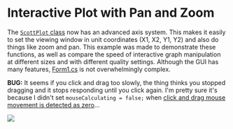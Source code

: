 # Interactive Plot with Pan and Zoom
The [`ScottPlot` class](swharden_demo/ScottPlot.cs) now has an advanced axis system. This makes it easily to set the viewing window in unit coordinates (X1, X2, Y1, Y2) and also do things like zoom and pan. This example was made to demonstrate these functions, as well as compare the speed of interactive graph manipulation at different sizes and with different quality settings. Although the GUI has many features, [Form1.cs](swharden_demo/Form1.cs) is not overwhelmingly complex.

**BUG:** It seems if you click and drag too slowly, the thing thinks you stopped dragging and it stops responding until you click again. I'm pretty sure it's because I didn't set `mouseCalculating = false;` when [click and drag mouse movement is detected as zero](swharden_demo/Form1.cs#L91)...

![](demo.gif)
